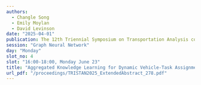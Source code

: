 ```yaml
---
authors:
  - Changle Song
  - Emily Moylan
  - David Levinson
date: "2025-04-01"
publication: The 12th Triennial Symposium on Transportation Analysis conference
session: "Graph Neural Network"
day: "Monday"
slot_no: 4
slot: "16:00-18:00, Monday June 23"
title: "Aggregated Knowledge Learning for Dynamic Vehicle-Task Assignment in Emergency Medical Services"
url_pdf: "/proceedings/TRISTAN2025_ExtendedAbstract_278.pdf"
---
```

